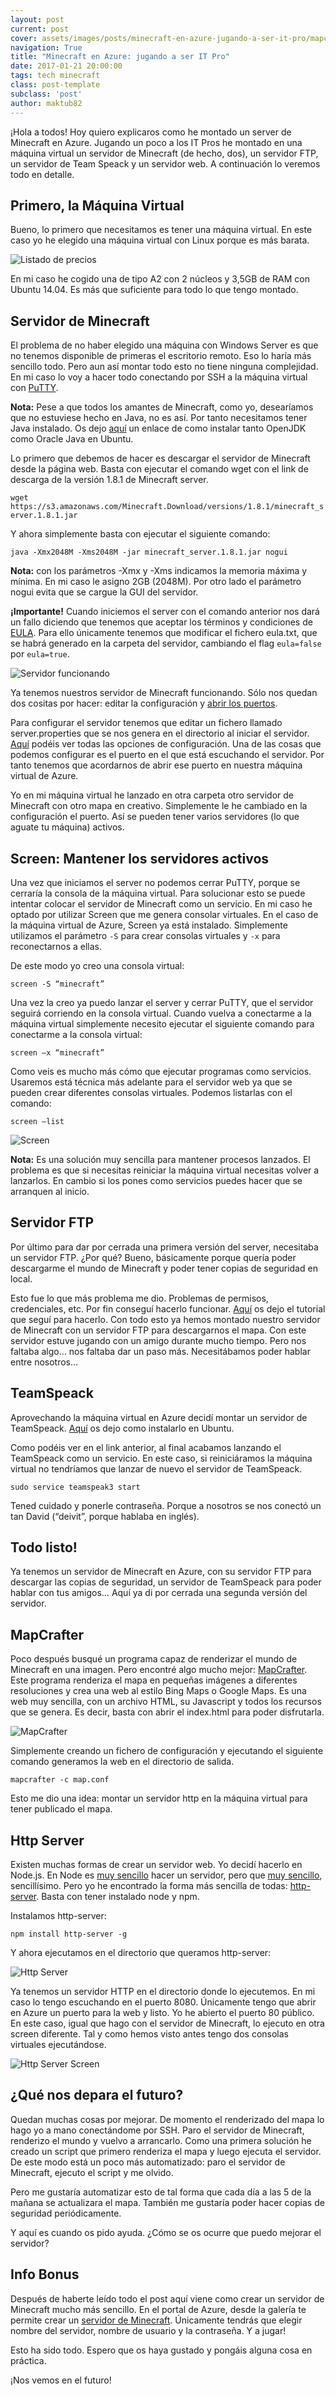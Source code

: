 ```yaml
---
layout: post
current: post
cover: assets/images/posts/minecraft-en-azure-jugando-a-ser-it-pro/mapcrafter.jpg
navigation: True
title: "Minecraft en Azure: jugando a ser IT Pro"
date: 2017-01-21 20:00:00
tags: tech minecraft
class: post-template
subclass: 'post'
author: maktub82
---
```


¡Hola a todos! Hoy quiero explicaros como he montado un server de Minecraft en Azure. Jugando un poco a los IT Pros he montado en una máquina virtual un servidor de Minecraft (de hecho, dos), un servidor FTP, un servidor de Team Speack y un servidor web. A continuación lo veremos todo en detalle.

## Primero, la Máquina Virtual
Bueno, lo primero que necesitamos es tener una máquina virtual. En este caso yo he elegido una máquina virtual con Linux porque es más barata.

![Listado de precios](/assets/images/posts/minecraft-en-azure-jugando-a-ser-it-pro/prices.jpg)

En mi caso he cogido una de tipo A2 con 2 núcleos y 3,5GB de RAM con Ubuntu 14.04. Es más que suficiente para todo lo que tengo montado.

## Servidor de Minecraft
El problema de no haber elegido una máquina con Windows Server es que no tenemos disponible de primeras el escritorio remoto. Eso lo haría más sencillo todo. Pero aun así montar todo esto no tiene ninguna complejidad. En mi caso lo voy a hacer todo conectando por SSH a la máquina virtual con [PuTTY](http://www.putty.org/).

**Nota:** Pese a que todos los amantes de Minecraft, como yo, desearíamos que no estuviese hecho en Java, no es así. Por tanto necesitamos tener Java instalado. Os dejo [aquí](http://www.ubuntu-guia.com/2012/04/instalar-oracle-java-7-en-ubuntu-1204.html) un enlace de como instalar tanto OpenJDK como Oracle Java en Ubuntu.

Lo primero que debemos de hacer es descargar el servidor de Minecraft desde la página web.
Basta con ejecutar el comando wget con el link de descarga de la versión 1.8.1 de Minecraft server.

`wget https://s3.amazonaws.com/Minecraft.Download/versions/1.8.1/minecraft_server.1.8.1.jar`

Y ahora simplemente basta con ejecutar el siguiente comando:

`java -Xmx2048M -Xms2048M -jar minecraft_server.1.8.1.jar nogui`

**Nota:** con los parámetros -Xmx y -Xms indicamos la memoria máxima y mínima. En mi caso le asigno 2GB (2048M). Por otro lado el parámetro nogui evita que se cargue la GUI del servidor.

**¡Importante!** Cuando iniciemos el server con el comando anterior nos dará un fallo diciendo que tenemos que aceptar los términos y condiciones de [EULA](https://account.mojang.com/documents/minecraft_eula). Para ello únicamente tenemos que modificar el fichero eula.txt, que se habrá generado en la carpeta del servidor, cambiando el flag `eula=false` por `eula=true`.

![Servidor funcionando](/assets/images/posts/minecraft-en-azure-jugando-a-ser-it-pro/serverRun.jpg)

Ya tenemos nuestros servidor de Minecraft funcionando. Sólo nos quedan dos cositas por hacer: editar la configuración y [abrir los puertos](https://docs.microsoft.com/en-us/azure/virtual-machines/virtual-machines-windows-endpoints-in-resource-manager).

Para configurar el servidor tenemos que editar un fichero llamado server.properties que se nos genera en el directorio al iniciar el servidor. [Aquí](http://minecraft.gamepedia.com/Server.properties) podéis ver todas las opciones de configuración. Una de las cosas que podemos configurar es el puerto en el que está escuchando el servidor. Por tanto tenemos que acordarnos de abrir ese puerto en nuestra máquina virtual de Azure.

Yo en mi máquina virtual he lanzado en otra carpeta otro servidor de Minecraft con otro mapa en creativo. Simplemente le he cambiado en la configuración el puerto. Así se pueden tener varios servidores (lo que aguate tu máquina) activos.

## Screen: Mantener los servidores activos

Una vez que iniciamos el server no podemos cerrar PuTTY, porque se cerraría la consola de la máquina virtual. Para solucionar esto se puede intentar colocar el servidor de Minecraft como un servicio. En mi caso he optado por utilizar Screen que me genera consolar virtuales.
En el caso de la máquina virtual de Azure, Screen ya está instalado. Simplemente utilizamos el parámetro `-S` para crear consolas virtuales y `-x` para reconectarnos a ellas.

De este modo yo creo una consola virtual:

`screen -S “minecraft”`

Una vez la creo ya puedo lanzar el server y cerrar PuTTY, que el servidor seguirá corriendo en la consola virtual. Cuando vuelva a conectarme a la máquina virtual simplemente necesito ejecutar el siguiente comando para conectarme a la consola virtual:

`screen –x “minecraft”`

Como veis es mucho más cómo que ejecutar programas como servicios. Usaremos está técnica más adelante para el servidor web ya que se pueden crear diferentes consolas virtuales. Podemos listarlas con el comando:

`screen –list`

![Screen](/assets/images/posts/minecraft-en-azure-jugando-a-ser-it-pro/screen.jpg)

**Nota:** Es una solución muy sencilla para mantener procesos lanzados. El problema es que si necesitas reiniciar la máquina virtual necesitas volver a lanzarlos. En cambio si los pones como servicios puedes hacer que se arranquen al inicio.

## Servidor FTP

Por último para dar por cerrada una primera versión del server, necesitaba un servidor FTP. ¿Por qué? Bueno, básicamente porque quería poder descargarme el mundo de Minecraft y poder tener copias de seguridad en local.

Esto fue lo que más problema me dio. Problemas de permisos, credenciales, etc. Por fin conseguí hacerlo funcionar. [Aquí](http://www.codechewing.com/library/configure-ftp-azure-linux-ubuntu-vm/) os dejo el tutorial que seguí para hacerlo.
Con todo esto ya hemos montado nuestro servidor de Minecraft con un servidor FTP para descargarnos el mapa. Con este servidor estuve jugando con un amigo durante mucho tiempo. Pero nos faltaba algo… nos faltaba dar un paso más. Necesitábamos poder hablar entre nosotros…

## TeamSpeack
Aprovechando la máquina virtual en Azure decidí montar un servidor de TeamSpeack. [Aquí](http://blog.bobbyallen.me/2014/01/11/setting-up-teamspeak-3-on-ubuntu-server-12-04-lts/) os dejo como instalarlo en Ubuntu.

Como podéis ver en el link anterior, al final acabamos lanzando el TeamSpeack como un servicio. En este caso, si reiniciáramos la máquina virtual no tendríamos que lanzar de nuevo el servidor de TeamSpeack.

`sudo service teamspeak3 start`

Tened cuidado y ponerle contraseña. Porque a nosotros se nos conectó un tan David (“deivit”, porque hablaba en inglés).

## Todo listo!
Ya tenemos un servidor de Minecraft en Azure, con su servidor FTP para descargar las copias de seguridad, un servidor de TeamSpeack para poder hablar con tus amigos… Aquí ya di por cerrada una segunda versión del servidor.

## MapCrafter

Poco después busqué un programa capaz de renderizar el mundo de Minecraft en una imagen. Pero encontré algo mucho mejor: [MapCrafter](http://mapcrafter.org/). Este programa renderiza el mapa en pequeñas imágenes a diferentes resoluciones y crea una web al estilo Bing Maps o Google Maps. Es una web muy sencilla, con un archivo HTML, su Javascript y todos los recursos que se genera. Es decir, basta con abrir el index.html para poder disfrutarla.

![MapCrafter](/assets/images/posts/minecraft-en-azure-jugando-a-ser-it-pro/mapcrafter.jpg)

Simplemente creando un fichero de configuración y ejecutando el siguiente comando generamos la web en el directorio de salida.

`mapcrafter -c map.conf`

Esto me dio una idea: montar un servidor http en la máquina virtual para tener publicado el mapa.

## Http Server
Existen muchas formas de crear un servidor web. Yo decidí hacerlo en Node.js. En Node es [muy sencillo](http://community.logicalbricks.com/node/181) hacer un servidor, pero que [muy sencillo](http://blog.kevinchisholm.com/javascript/node-js/making-a-simple-http-server-with-node-js-part-i/), sencillísimo. Pero yo he encontrado la forma más sencilla de todas: [http-server](https://www.npmjs.com/package/http-server). Basta con tener instalado node y npm.

Instalamos http-server:

`npm install http-server -g`

Y ahora ejecutamos en el directorio que queramos http-server:

![Http Server](/assets/images/posts/minecraft-en-azure-jugando-a-ser-it-pro/httpserver.jpg)

Ya tenemos un servidor HTTP en el directorio donde lo ejecutemos. En mi caso lo tengo escuchando en el puerto 8080. Únicamente tengo que abrir en Azure un puerto para la web y listo. Yo he abierto el puerto 80 público.
En este caso, igual que hago con el servidor de Minecraft, lo ejecuto en otra screen diferente. Tal y como hemos visto antes tengo dos consolas virtuales ejecutándose.

![Http Server Screen](/assets/images/posts/minecraft-en-azure-jugando-a-ser-it-pro/screen.jpg)

## ¿Qué nos depara el futuro?
Quedan muchas cosas por mejorar. De momento el renderizado del mapa lo hago yo a mano conectándome por SSH. Paro el servidor de Minecraft, renderizo el mundo y vuelvo a arrancarlo. Como una primera solución he creado un script que primero renderiza el mapa y luego ejecuta el servidor. De este modo está un poco más automatizado: paro el servidor de Minecraft, ejecuto el script y me olvido.

Pero me gustaría automatizar esto de tal forma que cada día a las 5 de la mañana se actualizara el mapa. También me gustaría poder hacer copias de seguridad periódicamente.

Y aquí es cuando os pido ayuda. ¿Cómo se os ocurre que puedo mejorar el servidor?

## Info Bonus
Después de haberte leído todo el post aquí viene como crear un servidor de Minecraft mucho más sencillo. En el portal de Azure, desde la galería te permite crear un [servidor de Minecraft](http://azure.microsoft.com/en-us/marketplace/partners/microsoft/minecraftserver/). Únicamente tendrás que elegir nombre del servidor, nombre de usuario y la contraseña. Y a jugar!

Esto ha sido todo. Espero que os haya gustado y pongáis alguna cosa en práctica.

¡Nos vemos en el futuro!
